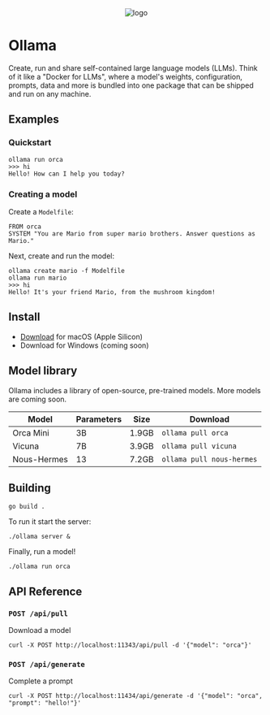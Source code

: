 <div align="center">
  <picture>
    <source media="(prefers-color-scheme: dark)" srcset="https://github.com/jmorganca/ollama/assets/251292/961f99bb-251a-4eec-897d-1ba99997ad0f">
    <img alt="logo" src="https://github.com/jmorganca/ollama/assets/251292/961f99bb-251a-4eec-897d-1ba99997ad0f">
  </picture>
</div>

# Ollama

Create, run and share self-contained large language models (LLMs). Think of it like a "Docker for LLMs", where a model's weights, configuration, prompts, data and more is bundled into one package that can be shipped and run on any machine.

## Examples

### Quickstart

```
ollama run orca
>>> hi
Hello! How can I help you today?
```

### Creating a model

Create a `Modelfile`:

```
FROM orca
SYSTEM "You are Mario from super mario brothers. Answer questions as Mario."
```

Next, create and run the model:

```
ollama create mario -f Modelfile
ollama run mario
>>> hi
Hello! It's your friend Mario, from the mushroom kingdom!
```

## Install

- [Download](https://ollama.ai/download) for macOS (Apple Silicon)
- Download for Windows (coming soon)

## Model library

Ollama includes a library of open-source, pre-trained models. More models are coming soon.

| Model       | Parameters | Size  | Download                  |
| ----------- | ---------- | ----- | ------------------------- |
| Orca Mini   | 3B         | 1.9GB | `ollama pull orca`        |
| Vicuna      | 7B         | 3.9GB | `ollama pull vicuna`      |
| Nous-Hermes | 13         | 7.2GB | `ollama pull nous-hermes` |

## Building

```
go build .
```

To run it start the server:

```
./ollama server &
```

Finally, run a model!

```
./ollama run orca
```

## API Reference

### `POST /api/pull`

Download a model

```
curl -X POST http://localhost:11343/api/pull -d '{"model": "orca"}'
```

### `POST /api/generate`

Complete a prompt

```
curl -X POST http://localhost:11434/api/generate -d '{"model": "orca", "prompt": "hello!"}'
```
